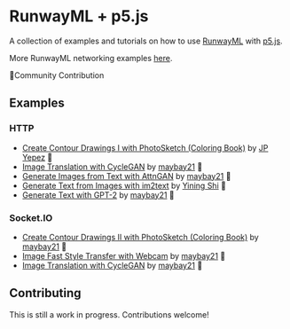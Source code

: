 # RunwayML + p5.js

A collection of examples and tutorials on how to use [RunwayML](https://runwayml.com/) with [p5.js](http://p5js.org/).

More RunwayML networking examples [here](https://learn.runwayml.com/#/networking/examples).

🎉Community Contribution

## Examples

### HTTP
 * [Create Contour Drawings I with PhotoSketch (Coloring Book)](PhotoSketch/ColoringBook/) by [JP Yepez](https://www.jpyepez.com) 🎉
 * [Image Translation with CycleGAN](CycleGAN/CycleGAN_HTTP/) by [maybay21](https://github.com/maybay21) 🎉
 * [Generate Images from Text with AttnGAN](AttnGAN/) by [maybay21](https://github.com/maybay21) 🎉 
 * [Generate Text from Images with im2text](im2txt/) by [Yining Shi](https://1023.io) 🎉
 * [Generate Text with GPT-2](GPT2/) by [maybay21](https://github.com/maybay21) 🎉


### Socket.IO
* [Create Contour Drawings II with PhotoSketch (Coloring Book)](PhotoSketch/PhotoSketch_Websockets/) by [maybay21](https://github.com/maybay21) 🎉
* [Image Fast Style Transfer with Webcam](FastStyleTransfer/) by [maybay21](https://github.com/maybay21) 🎉
* [Image Translation with CycleGAN](CycleGAN/CycleGAN_Websockets/) by [maybay21](https://github.com/maybay21) 🎉

  
## Contributing

This is still a work in progress. Contributions welcome!
